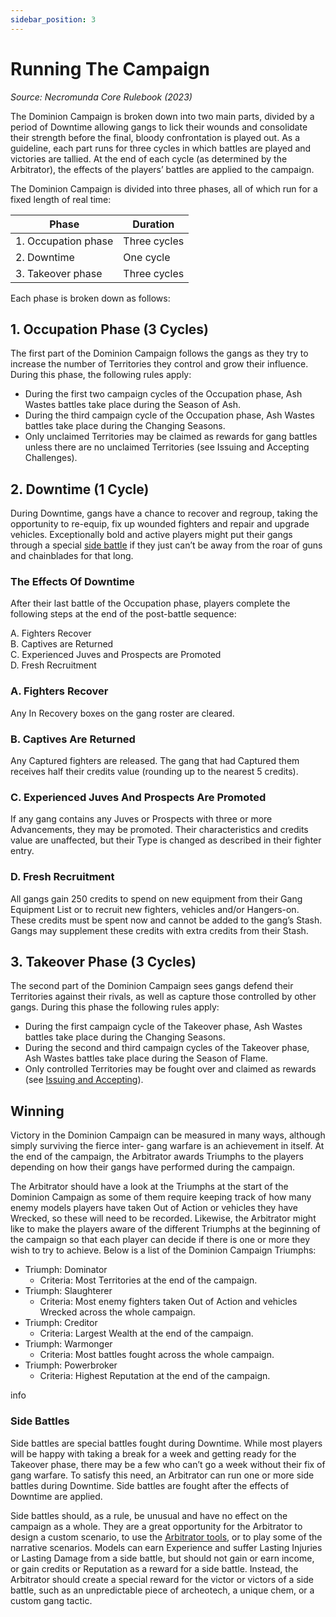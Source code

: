 ```yaml
---
sidebar_position: 3
---
```


# Running The Campaign
_Source: Necromunda Core Rulebook (2023)_

The Dominion Campaign is broken down into two main parts, divided by a period of Downtime allowing gangs to lick their wounds and consolidate their strength before the final, bloody confrontation is played out. As a guideline, each part runs for three cycles in which battles are played and victories are tallied. At the end of each cycle (as determined by the Arbitrator), the effects of the players’ battles are applied to the campaign.

The Dominion Campaign is divided into three phases, all of which run for a fixed length of real time:


|Phase              |Duration    |
|-------------------|------------|
|1. Occupation phase|Three cycles|
|2. Downtime        |One cycle   |
|3. Takeover phase  |Three cycles|


Each phase is broken down as follows:

1\. Occupation Phase (3 Cycles)[​](#1-occupation-phase-3-cycles "Direct link to 1. Occupation Phase (3 Cycles)")
----------------------------------------------------------------------------------------------------------------

The first part of the Dominion Campaign follows the gangs as they try to increase the number of Territories they control and grow their influence. During this phase, the following rules apply:

*   During the first two campaign cycles of the Occupation phase, Ash Wastes battles take place during the Season of Ash.
*   During the third campaign cycle of the Occupation phase, Ash Wastes battles take place during the Changing Seasons.
*   Only unclaimed Territories may be claimed as rewards for gang battles unless there are no unclaimed Territories (see Issuing and Accepting Challenges).

2\. Downtime (1 Cycle)[​](#2-downtime-1-cycle "Direct link to 2. Downtime (1 Cycle)")
-------------------------------------------------------------------------------------

During Downtime, gangs have a chance to recover and regroup, taking the opportunity to re-equip, fix up wounded fighters and repair and upgrade vehicles. Exceptionally bold and active players might put their gangs through a special [side battle](https://necrovox.org/docs/campaigns/dominion-campaign/running-the-campaign#side-battles) if they just can’t be away from the roar of guns and chainblades for that long.

### The Effects Of Downtime[​](#the-effects-of-downtime "Direct link to The Effects Of Downtime")

After their last battle of the Occupation phase, players complete the following steps at the end of the post-battle sequence:

A. Fighters Recover  
B. Captives are Returned  
C. Experienced Juves and Prospects are Promoted  
D. Fresh Recruitment

### A. Fighters Recover[​](#a-fighters-recover "Direct link to A. Fighters Recover")

Any In Recovery boxes on the gang roster are cleared.

### B. Captives Are Returned[​](#b-captives-are-returned "Direct link to B. Captives Are Returned")

Any Captured fighters are released. The gang that had Captured them receives half their credits value (rounding up to the nearest 5 credits).

### C. Experienced Juves And Prospects Are Promoted[​](#c-experienced-juves-and-prospects-are-promoted "Direct link to C. Experienced Juves And Prospects Are Promoted")

If any gang contains any Juves or Prospects with three or more Advancements, they may be promoted. Their characteristics and credits value are unaffected, but their Type is changed as described in their fighter entry.

### D. Fresh Recruitment[​](#d-fresh-recruitment "Direct link to D. Fresh Recruitment")

All gangs gain 250 credits to spend on new equipment from their Gang Equipment List or to recruit new fighters, vehicles and/or Hangers-on. These credits must be spent now and cannot be added to the gang’s Stash. Gangs may supplement these credits with extra credits from their Stash.

3\. Takeover Phase (3 Cycles)[​](#3-takeover-phase-3-cycles "Direct link to 3. Takeover Phase (3 Cycles)")
----------------------------------------------------------------------------------------------------------

The second part of the Dominion Campaign sees gangs defend their Territories against their rivals, as well as capture those controlled by other gangs. During this phase the following rules apply:

*   During the first campaign cycle of the Takeover phase, Ash Wastes battles take place during the Changing Seasons.
*   During the second and third campaign cycles of the Takeover phase, Ash Wastes battles take place during the Season of Flame.
*   Only controlled Territories may be fought over and claimed as rewards (see [Issuing and Accepting](https://necrovox.org/docs/campaigns/dominion-campaign/setting-up-the-campaign#issuing-and-accepting-challenges)).

Winning[​](#winning "Direct link to Winning")
---------------------------------------------

Victory in the Dominion Campaign can be measured in many ways, although simply surviving the fierce inter- gang warfare is an achievement in itself. At the end of the campaign, the Arbitrator awards Triumphs to the players depending on how their gangs have performed during the campaign.

The Arbitrator should have a look at the Triumphs at the start of the Dominion Campaign as some of them require keeping track of how many enemy models players have taken Out of Action or vehicles they have Wrecked, so these will need to be recorded. Likewise, the Arbitrator might like to make the players aware of the different Triumphs at the beginning of the campaign so that each player can decide if there is one or more they wish to try to achieve. Below is a list of the Dominion Campaign Triumphs:



* Triumph: Dominator
  * Criteria: Most Territories at the end of the campaign.
* Triumph: Slaughterer
  * Criteria: Most enemy fighters taken Out of Action and vehicles Wrecked across the whole campaign.
* Triumph: Creditor
  * Criteria: Largest Wealth at the end of the campaign.
* Triumph: Warmonger
  * Criteria: Most battles fought across the whole campaign.
* Triumph: Powerbroker
  * Criteria: Highest Reputation at the end of the campaign.


info

### Side Battles[​](#side-battles "Direct link to Side Battles")

Side battles are special battles fought during Downtime. While most players will be happy with taking a break for a week and getting ready for the Takeover phase, there may be a few who can’t go a week without their fix of gang warfare. To satisfy this need, an Arbitrator can run one or more side battles during Downtime. Side battles are fought after the effects of Downtime are applied.

Side battles should, as a rule, be unusual and have no effect on the campaign as a whole. They are a great opportunity for the Arbitrator to design a custom scenario, to use the [Arbitrator tools](https://necrovox.org/docs/category/arbitrator-tools), or to play some of the narrative scenarios. Models can earn Experience and suffer Lasting Injuries or Lasting Damage from a side battle, but should not gain or earn income, or gain credits or Reputation as a reward for a side battle. Instead, the Arbitrator should create a special reward for the victor or victors of a side battle, such as an unpredictable piece of archeotech, a unique chem, or a custom gang tactic.
